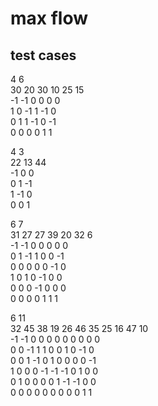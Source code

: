 # max flow

## test cases

4 6   
30 20 30 10 25 15   
-1 -1 0 0 0 0   
1 0 -1 1 -1 0   
0 1 1 -1 0 -1   
0 0 0 0 1 1   

4 3   
22 13 44    
-1 0 0    
0 1 -1    
1 -1 0    
0 0 1   

  
6 7   
31 27 27 39 20 32 6   
-1 -1 0 0 0 0 0   
0 1 -1 1 0 0 -1   
0 0 0 0 0 -1 0    
1 0 1 0 -1 0 0    
0 0 0 -1 0 0 0    
0 0 0 0 1 1 1   

6 11    
32 45 38 19 26 46 35 25 16 47 10    
-1 -1 0 0 0 0 0 0 0 0 0   
0 0 -1 1 1 0 0 1 0 -1 0   
0 0 1 -1 0 1 0 0 0 0 -1   
1 0 0 0 -1 -1 -1 0 1 0 0    
0 1 0 0 0 0 1 -1 -1 0 0   
0 0 0 0 0 0 0 0 0 1 1   
